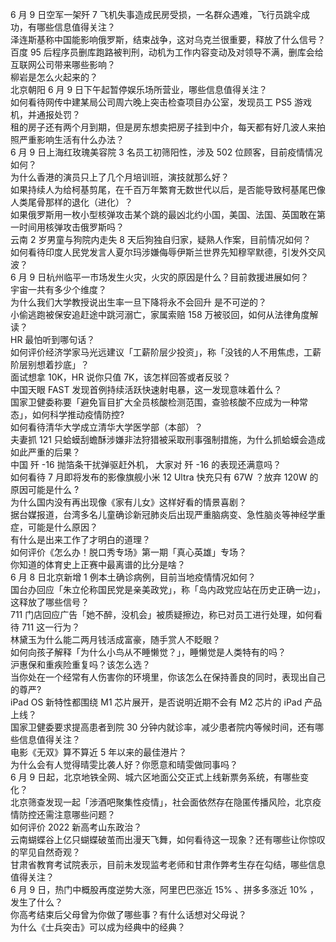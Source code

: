 6 月 9 日空军一架歼 7 飞机失事造成民房受损，一名群众遇难，飞行员跳伞成功，有哪些信息值得关注？  
泽连斯基称中国能影响俄罗斯，结束战争，这对乌克兰很重要，释放了什么信号？  
百度 95 后程序员删库跑路被判刑，动机为工作内容变动及对领导不满，删库会给互联网公司带来哪些影响？  
柳岩是怎么火起来的？  
北京朝阳 6 月 9 日下午起暂停娱乐场所营业，哪些信息值得关注？  
如何看待网传中建某局公司周六晚上突击检查项目办公室，发现员工 PS5 游戏机，并通报处罚？  
租的房子还有两个月到期，但是房东想卖把房子挂到中介，每天都有好几波人来拍照严重影响生活有什么办法？  
6 月 9 日上海红玫瑰美容院 3 名员工初筛阳性，涉及 502 位顾客，目前疫情情况如何？  
为什么香港的演员只上了几个月培训班，演技就那么好？  
如果持续人为给柯基剪尾，在千百万年繁育无数世代以后，是否能导致柯基尾巴像人类尾骨那样的退化（进化）？  
如果俄罗斯用一枚小型核弹攻击某个跳的最凶北约小国，美国、法国、英国敢在第一时间用核弹攻击俄罗斯吗？  
云南 2 岁男童与狗院内走失 8 天后狗独自归家，疑熟人作案，目前情况如何？  
如何看待印度人民党发言人夏尔玛涉嫌侮辱伊斯兰世界先知穆罕默德，引发外交风波？  
6 月 9 日杭州临平一市场发生火灾，火灾的原因是什么？目前救援进展如何？  
宇宙一共有多少个维度？  
为什么我们大学教授说出生率一旦下降将永不会回升 是不可逆的？  
小偷逃跑被保安追赶途中跳河溺亡，家属索赔 158 万被驳回，如何从法律角度解读？  
HR 最怕听到哪句话？  
如何评价经济学家马光远建议「工薪阶层少投资」，称「没钱的人不用焦虑，工薪阶层别想着抄底」？  
面试想拿 10K，HR 说你只值 7K，该怎样回答或者反驳？  
中国天眼 FAST 发现首例持续活跃快速射电暴，这一发现意味着什么？  
国家卫健委称要「避免盲目扩大全员核酸检测范围，查验核酸不应成为一种常态」，如何科学推动疫情防控?  
如何看待清华大学成立清华大学医学部（本部）？  
夫妻抓 121 只蛤蟆刮蟾酥涉嫌非法狩猎被采取刑事强制措施，为什么抓蛤蟆会造成如此严重的后果？  
中国 歼 -16 抛箔条干扰弹驱赶外机， 大家对 歼 -16 的表现还满意吗？  
如何看待 7 月即将发布的影像旗舰小米 12 Ultra 快充只有 67W ？放弃 120W 的原因可能是什么 ?  
为什么国内没有再出现像《家有儿女》这样好看的情景喜剧？  
据台媒报道，台湾多名儿童确诊新冠肺炎后出现严重脑病变、急性脑炎等神经学重症，可能是什么原因？  
有什么是出来工作了才明白的道理？  
如何评价《怎么办！脱口秀专场》第一期「真心英雄」专场？  
你知道的体育史上正赛中最离谱的比分是啥？  
6 月 8 日北京新增 1 例本土确诊病例，目前当地疫情情况如何？  
国台办回应「朱立伦称国民党是亲美政党」，称「岛内政党应站在历史正确一边」，这释放了哪些信号？  
711 门店回应广告「她不醉，没机会」被质疑擦边，称已对员工进行处理，如何看待 711 这一行为？  
林黛玉为什么能二两月钱活成富豪，随手赏人不眨眼？  
如何向孩子解释「为什么小鸟从不睡懒觉？」，睡懒觉是人类特有的吗？  
沪惠保和重疾险重复吗？该怎么选？  
当你处在一个经常有人伤害你的环境里，你该怎么在保持善良的同时，表现出自己的尊严?  
iPad OS 新特性都围绕 M1 芯片展开，是否说明近期不会有 M2 芯片的 iPad 产品上线？  
国家卫健委要求提高患者到院 30 分钟内就诊率，减少患者院内等候时间，还有哪些信息值得关注？  
电影《无双》算不算近 5 年以来的最佳港片？  
为什么会有人觉得晴雯比袭人好？你愿意和晴雯做同事吗？  
6 月 9 日起，北京地铁全网、城六区地面公交正式上线新票务系统，有哪些变化？  
北京筛查发现一起「涉酒吧聚集性疫情」，社会面依然存在隐匿传播风险，北京疫情防控还需注意哪些问题？  
如何评价 2022 新高考山东政治？  
云南蝴蝶谷上亿只蝴蝶破茧而出漫天飞舞，如何看待这一现象？还有哪些让你惊叹的罕见自然奇观？  
甘肃省教育考试院表示，目前未发现监考老师和甘肃作弊考生存在勾结，哪些信息值得关注？  
6 月 9 日，热门中概股再度逆势大涨，阿里巴巴涨近 15% 、拼多多涨近 10% ，发生了什么？  
你高考结束后父母曾为你做了哪些事？有什么话想对父母说？  
为什么《士兵突击》可以成为经典中的经典？  
